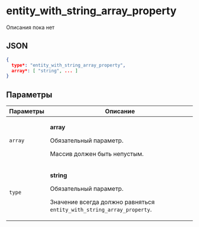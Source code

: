 # entity_with_string_array_property
Описания пока нет

## JSON
```json
{
  type*: "entity_with_string_array_property",
  array*: [ "string", ... ]
}
```

## Параметры
| Параметры | Описание |
| --- | --- |
| `array` | <p>**array**</p><p>Обязательный параметр.</p><p>Массив должен быть непустым.</p> |
| `type` | <p>**string**</p><p>Обязательный параметр.</p><p>Значение всегда должно равняться `entity_with_string_array_property`.</p> |
